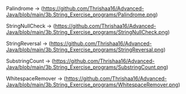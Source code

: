Palindrome -> (https://github.com/Thrishaa16/Advanced-Java/blob/main/3b.String_Exercise_programs/Palindrome.png)

StringNullCheck -> (https://github.com/Thrishaa16/Advanced-Java/blob/main/3b.String_Exercise_programs/StringNullCheck.png)

StringReversal -> (https://github.com/Thrishaa16/Advanced-Java/blob/main/3b.String_Exercise_programs/StringReversal.png)

SubstringCount -> (https://github.com/Thrishaa16/Advanced-Java/blob/main/3b.String_Exercise_programs/SubstringCount.png)

WhitespaceRemover -> (https://github.com/Thrishaa16/Advanced-Java/blob/main/3b.String_Exercise_programs/WhitespaceRemover.png)
